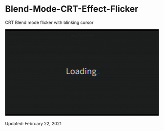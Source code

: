 # Blend-Mode-CRT-Effect-Flicker
CRT Blend mode flicker with blinking cursor

<img src='crt-effect.gif'>
<p>Updated: February 22, 2021</p>
